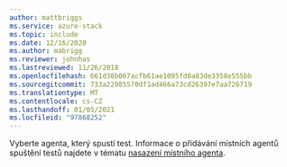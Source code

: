 ```yaml
---
author: mattbriggs
ms.service: azure-stack
ms.topic: include
ms.date: 12/16/2020
ms.author: mabrigg
ms.reviewer: johnhas
ms.lastreviewed: 11/26/2018
ms.openlocfilehash: 661d38b067acfb61ae1095fd0a83de3358e555bb
ms.sourcegitcommit: 733a22985570df1ad466a73cd26397e7aa726719
ms.translationtype: MT
ms.contentlocale: cs-CZ
ms.lasthandoff: 01/05/2021
ms.locfileid: "97868252"
---
```

Vyberte agenta, který spustí test. Informace o přidávání místních agentů spuštění testů najdete v tématu [nasazení místního agenta](../azure-stack-vaas-local-agent.md).